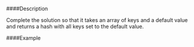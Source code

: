 ####Description

Complete the solution so that it takes an array of keys and a default value and returns a hash with all keys set to the default value.

####Example

```solution([:draft, :completed], 0) # should return {draft: 0, completed: 0}
```
